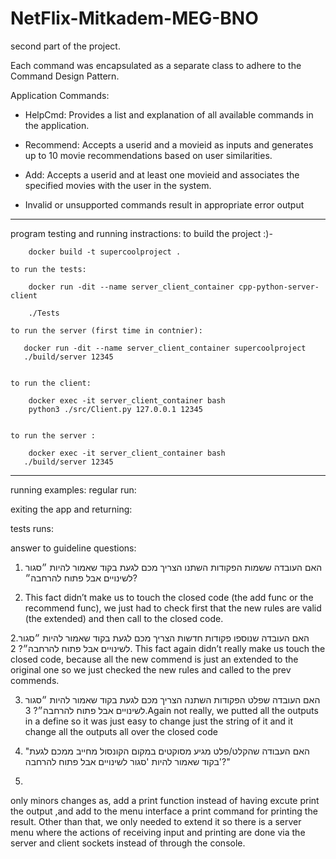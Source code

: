 # NetFlix-Mitkadem-MEG-BNO

second part of the project.

Each command was encapsulated as a separate class to adhere to the Command Design Pattern.

Application Commands:
- HelpCmd: Provides a list and explanation of all available commands in the application.

- Recommend: Accepts a userid and a movieid as inputs and generates up to 10 movie recommendations based on user similarities.

- Add: Accepts a userid and at least one movieid and associates the specified movies with the user in the system.

* Invalid or unsupported commands result in appropriate error output
-----------------------------------------------------------------------------------------------------------------------------------------

program testing and running instractions:
    to build the project :)-
    
        docker build -t supercoolproject .

    to run the tests:

        docker run -dit --name server_client_container cpp-python-server-client

        ./Tests

    to run the server (first time in contnier):

       docker run -dit --name server_client_container supercoolproject
       ./build/server 12345


    to run the client:

        docker exec -it server_client_container bash
        python3 ./src/Client.py 127.0.0.1 12345


    to run the server :

        docker exec -it server_client_container bash
       ./build/server 12345

-----------------------------------------------------------------------------------------------------------------------------------------



running examples:
regular run:


exiting the app and returning:

tests runs:




answer to guideline questions:
1. האם העובדה ששמות הפקודות השתנו הצריך מכם לגעת בקוד שאמור להיות ״סגור
   לשינויים אבל פתוח להרחבה״?

1. This fact didn’t make us to touch the closed code (the add func or the recommend func), 
we just had to check first that the new rules are valid (the extended) and then call to the closed code.


2.האם העובדה שנוספו פקודות חדשות הצריך מכם לגעת בקוד שאמור להיות ״סגור
לשינויים אבל פתוח להרחבה״?
2. This fact again didn’t really make us touch the closed code, 
because all the new commend is just an extended to the original one so we just checked the new rules and called to the prev commends.

3. האם העובדה שפלט הפקודות השתנה הצריך מכם לגעת בקוד שאמור להיות ״סגור
  לשינויים אבל פתוח להרחבה״?
3.Again not really, 
we putted all the outputs in a define so it was just easy to change just the string of it and it change all the outputs all over the closed code
  
4. "האם העבודה שהקלט/פלט מגיע מסוקטים במקום  הקונסול מחייב ממכם לגעת בקוד שאמור להיות 'סגור לשינויים אבל פתוח להרחבה'?"

4. 
only minors changes as, add a print function instead of having excute print the output ,and add to the menu interface a print command for printing the result.
Other than that, we only needed to extend it so there is a server menu where the actions of receiving input and printing are done via the server and client sockets instead of through the console.